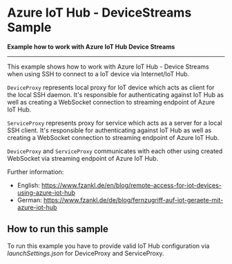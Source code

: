 # Azure IoT Hub - DeviceStreams Sample
**Example how to work with Azure IoT Hub Device Streams**

-------------------------------------

This example shows how to work with Azure IoT Hub - Device Streams when using SSH to connect to a IoT device via Internet/IoT Hub.

`DeviceProxy` represents local proxy for IoT device which acts as client for the local SSH daemon. It's responsible for authenticating against IoT Hub as well as creating a WebSocket connection to streaming endpoint of Azure IoT Hub.

`ServiceProxy` represents proxy for service which acts as a server for a local SSH client. It's responsible for authenticating against IoT Hub as well as creating a WebSocket connection to streaming endpoint of Azure IoT Hub.

`DeviceProxy` and `ServiceProxy` communicates with each other using created WebSocket via streaming endpoint of Azure IoT Hub.

Further information:
 * English: https://www.fzankl.de/en/blog/remote-access-for-iot-devices-using-azure-iot-hub
 * German: https://www.fzankl.de/de/blog/fernzugriff-auf-iot-geraete-mit-azure-iot-hub

## How to run this sample

To run this example you have to provide valid IoT Hub configuration via *launchSettings.json* for DeviceProxy and ServiceProxy.
